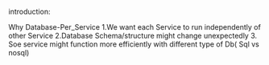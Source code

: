 introduction:

Why Database-Per_Service
1.We want each Service to run independently of other Service 
2.Database Schema/structure might change unexpectedly
3. Soe service might function more efficiently with different type of Db( Sql vs nosql)
